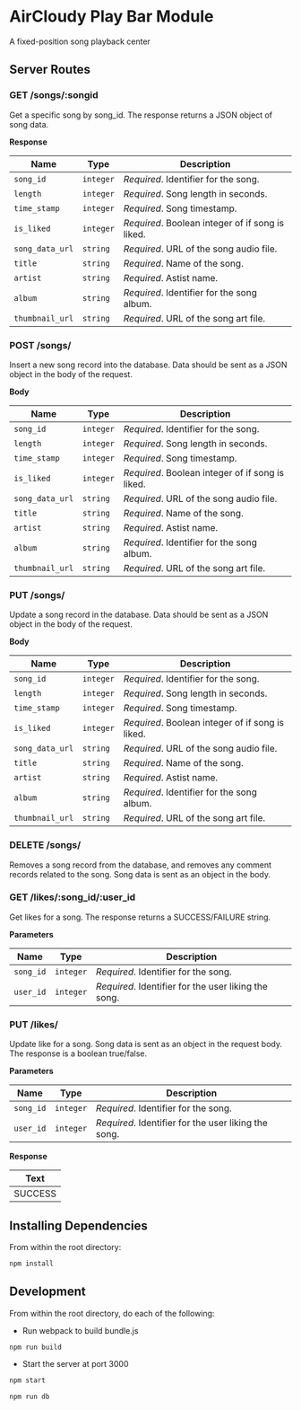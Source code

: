 # AirCloudy Play Bar Module

A fixed-position song playback center

## Server Routes

### GET /songs/:songid

Get a specific song by song_id. The response returns a JSON object of song data.

**Response**

| Name  | Type | Description |
| ----- | ---- | ----------- |
| `song_id` | `integer` | _Required_. Identifier for the song. |
| `length` | `integer` | _Required_. Song length in seconds. |
| `time_stamp` | `integer` | _Required_. Song timestamp. |
| `is_liked` | `integer` | _Required_. Boolean integer of if song is liked. |
| `song_data_url` | `string` | _Required_. URL of the song audio file. |
| `title` | `string` | _Required_. Name of the song. |
| `artist` | `string` | _Required_. Astist name. |
| `album` | `string` | _Required_. Identifier for the song album. |
| `thumbnail_url` | `string` | _Required_. URL of the song art file. |

### POST /songs/

Insert a new song record into the database. Data should be sent as a JSON object in the body of the request.

**Body**

| Name  | Type | Description |
| ----- | ---- | ----------- |
| `song_id` | `integer` | _Required_. Identifier for the song. |
| `length` | `integer` | _Required_. Song length in seconds. |
| `time_stamp` | `integer` | _Required_. Song timestamp. |
| `is_liked` | `integer` | _Required_. Boolean integer of if song is liked. |
| `song_data_url` | `string` | _Required_. URL of the song audio file. |
| `title` | `string` | _Required_. Name of the song. |
| `artist` | `string` | _Required_. Astist name. |
| `album` | `string` | _Required_. Identifier for the song album. |
| `thumbnail_url` | `string` | _Required_. URL of the song art file. |

### PUT /songs/

Update a song record in the database. Data should be sent as a JSON object in the body of the request.

**Body**

| Name  | Type | Description |
| ----- | ---- | ----------- |
| `song_id` | `integer` | _Required_. Identifier for the song. |
| `length` | `integer` | _Required_. Song length in seconds. |
| `time_stamp` | `integer` | _Required_. Song timestamp. |
| `is_liked` | `integer` | _Required_. Boolean integer of if song is liked. |
| `song_data_url` | `string` | _Required_. URL of the song audio file. |
| `title` | `string` | _Required_. Name of the song. |
| `artist` | `string` | _Required_. Astist name. |
| `album` | `string` | _Required_. Identifier for the song album. |
| `thumbnail_url` | `string` | _Required_. URL of the song art file. |

### DELETE /songs/

Removes a song record from the database, and removes any comment records related to the song. Song data is sent as an object in the body.

### GET /likes/:song_id/:user_id

Get likes for a song. The response returns a SUCCESS/FAILURE string.

**Parameters**

| Name  | Type | Description |
| ----- | ---- | ----------- |
| `song_id` | `integer` | _Required_. Identifier for the song. |
| `user_id` | `integer` | _Required_. Identifier for the user liking the song. |

### PUT /likes/

Update like for a song. Song data is sent as an object in the request body. The response is a boolean true/false.

**Parameters**

| Name  | Type | Description |
| ----- | ---- | ----------- |
| `song_id` | `integer` | _Required_. Identifier for the song. |
| `user_id` | `integer` | _Required_. Identifier for the user liking the song. |

**Response**

| Text |
| ---- |
| SUCCESS |


## Installing Dependencies

From within the root directory:

```bash
npm install
```

## Development

From within the root directory, do each of the following:

- Run webpack to build bundle.js

```bash
npm run build
```

- Start the server at port 3000

```bash
npm start
```

```bash
npm run db
```
